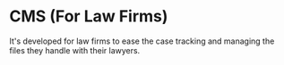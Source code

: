 # CMS (For Law Firms)

It's developed for law firms to ease the case tracking and managing the files they handle with their lawyers.
